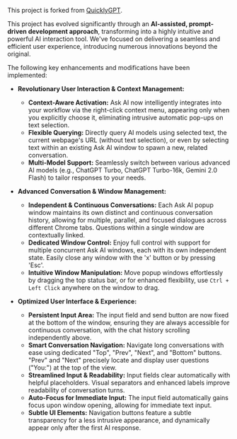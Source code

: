 This project is forked from [QuicklyGPT](https://github.com/zealotjin/quicklygpt-extension?tab=readme-ov-file).

This project has evolved significantly through an **AI-assisted, prompt-driven development approach**, transforming into a highly intuitive and powerful AI interaction tool. We've focused on delivering a seamless and efficient user experience, introducing numerous innovations beyond the original.

The following key enhancements and modifications have been implemented:

- **Revolutionary User Interaction & Context Management:**
    - **Context-Aware Activation:** Ask AI now intelligently integrates into your workflow via the right-click context menu, appearing only when you explicitly choose it, eliminating intrusive automatic pop-ups on text selection.
    - **Flexible Querying:** Directly query AI models using selected text, the current webpage's URL (without text selection), or even by selecting text within an existing Ask AI window to spawn a new, related conversation.
    - **Multi-Model Support:** Seamlessly switch between various advanced AI models (e.g., ChatGPT Turbo, ChatGPT Turbo-16k, Gemini 2.0 Flash) to tailor responses to your needs.

- **Advanced Conversation & Window Management:**
    - **Independent & Continuous Conversations:** Each Ask AI popup window maintains its own distinct and continuous conversation history, allowing for multiple, parallel, and focused dialogues across different Chrome tabs. Questions within a single window are contextually linked.
    - **Dedicated Window Control:** Enjoy full control with support for multiple concurrent Ask AI windows, each with its own independent state. Easily close any window with the 'x' button or by pressing 'Esc'.
    - **Intuitive Window Manipulation:** Move popup windows effortlessly by dragging the top status bar, or for enhanced flexibility, use `Ctrl + Left Click` anywhere on the window to drag.

- **Optimized User Interface & Experience:**
    - **Persistent Input Area:** The input field and send button are now fixed at the bottom of the window, ensuring they are always accessible for continuous conversation, with the chat history scrolling independently above.
    - **Smart Conversation Navigation:** Navigate long conversations with ease using dedicated "Top", "Prev", "Next", and "Bottom" buttons. "Prev" and "Next" precisely locate and display user questions ("You:") at the top of the view.
    - **Streamlined Input & Readability:** Input fields clear automatically with helpful placeholders. Visual separators and enhanced labels improve readability of conversation turns.
    - **Auto-Focus for Immediate Input:** The input field automatically gains focus upon window opening, allowing for immediate text input.
    - **Subtle UI Elements:** Navigation buttons feature a subtle transparency for a less intrusive appearance, and dynamically appear only after the first AI response.